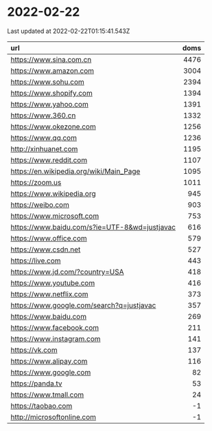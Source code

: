 # 2022-02-22

<!-- BEGIN -->
Last updated at 2022-02-22T01:15:41.543Z

url | doms
:- | -:
https://www.sina.com.cn | 4476
https://www.amazon.com | 3004
https://www.sohu.com | 2394
https://www.shopify.com | 1394
https://www.yahoo.com | 1391
https://www.360.cn | 1332
https://www.okezone.com | 1256
https://www.qq.com | 1236
http://xinhuanet.com | 1195
https://www.reddit.com | 1107
https://en.wikipedia.org/wiki/Main_Page | 1095
https://zoom.us | 1011
https://www.wikipedia.org | 945
https://weibo.com | 903
https://www.microsoft.com | 753
https://www.baidu.com/s?ie=UTF-8&wd=justjavac | 616
https://www.office.com | 579
https://www.csdn.net | 527
https://live.com | 443
https://www.jd.com/?country=USA | 418
https://www.youtube.com | 416
https://www.netflix.com | 373
https://www.google.com/search?q=justjavac | 357
https://www.baidu.com | 269
https://www.facebook.com | 211
https://www.instagram.com | 141
https://vk.com | 137
https://www.alipay.com | 116
https://www.google.com | 82
https://panda.tv | 53
https://www.tmall.com | 24
https://taobao.com | -1
http://microsoftonline.com | -1
<!-- END -->
